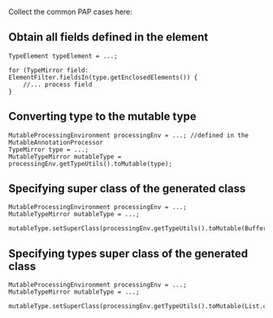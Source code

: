 Collect the common PAP cases here:

## Obtain all fields defined in the element ##
```
TypeElement typeElement = ...;

for (TypeMirror field: ElementFilter.fieldsIn(type.getEnclosedElements()) {
    //... process field
}

```

## Converting type to the mutable type ##

```
MutableProcessingEnvironment processingEnv = ...; //defined in the MutableAnnotationProcessor
TypeMirror type = ...;
MutableTypeMirror mutableType = processingEnv.getTypeUtils().toMutable(type);
```

## Specifying super class of the generated class ##

```
MutableProcessingEnvironment processingEnv = ...;
MutableTypeMirror mutableType = ...;

mutableType.setSuperClass(processingEnv.getTypeUtils().toMutable(BufferedReader.class));
```

## Specifying types super class of the generated class ##

```
MutableProcessingEnvironment processingEnv = ...;
MutableTypeMirror mutableType = ...;

mutableType.setSuperClass(processingEnv.getTypeUtils().toMutable(List.class));
```